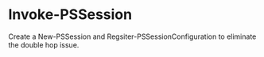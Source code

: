 # Invoke-PSSession

Create a New-PSSession and Regsiter-PSSessionConfiguration to eliminate the double hop issue.
